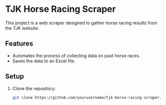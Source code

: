 # TJK Horse Racing Scraper

This project is a web scraper designed to gather horse racing results from the TJK website.

## Features
- Automates the process of collecting data on past horse races.
- Saves the data to an Excel file.

## Setup

1. Clone the repository:
   ```bash
   git clone https://github.com/yourusername/tjk-horse-racing-scraper.git
